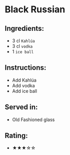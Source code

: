 # Black Russian

## Ingredients:
- 3 cl `Kahlúa`
- 3 cl `vodka`
- 1 `ice ball`

## Instructions:
- Add Kahlúa
- Add vodka
- Add ice ball

## Served in:
- Old Fashioned glass

## Rating:
- ★★★☆☆